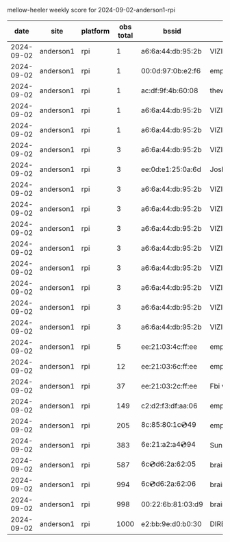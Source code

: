 mellow-heeler weekly score for 2024-09-02-anderson1-rpi

|date|site|platform|obs total|bssid|ssid|lat|lng|
|--|--|--|--|--|--|--|--|
|2024-09-02|anderson1|rpi|1|a6:6a:44:db:95:2b|VIZIOCastAudio7980|40.41746|-122.24048|
|2024-09-02|anderson1|rpi|1|00:0d:97:0b:e2:f6|empty_ssid|40.41746|-122.24048|
|2024-09-02|anderson1|rpi|1|ac:df:9f:4b:60:08|theweef|40.41746|-122.24048|
|2024-09-02|anderson1|rpi|1|a6:6a:44:db:95:2b|VIZIOCastAudio5020|40.41746|-122.24048|
|2024-09-02|anderson1|rpi|1|a6:6a:44:db:95:2b|VIZIOCastAudio1571|40.41746|-122.24048|
|2024-09-02|anderson1|rpi|3|a6:6a:44:db:95:2b|VIZIOCastAudio1209|40.41746|-122.24048|
|2024-09-02|anderson1|rpi|3|ee:0d:e1:25:0a:6d|JoshLily|40.41746|-122.24048|
|2024-09-02|anderson1|rpi|3|a6:6a:44:db:95:2b|VIZIOCastAudio2500|40.41746|-122.24048|
|2024-09-02|anderson1|rpi|3|a6:6a:44:db:95:2b|VIZIOCastAudio8184|40.41746|-122.24048|
|2024-09-02|anderson1|rpi|3|a6:6a:44:db:95:2b|VIZIOCastAudio3450|40.41746|-122.24048|
|2024-09-02|anderson1|rpi|3|a6:6a:44:db:95:2b|VIZIOCastAudio2661|40.41746|-122.24048|
|2024-09-02|anderson1|rpi|3|a6:6a:44:db:95:2b|VIZIOCastAudio8475|40.41746|-122.24048|
|2024-09-02|anderson1|rpi|3|a6:6a:44:db:95:2b|VIZIOCastAudio2020|40.41746|-122.24048|
|2024-09-02|anderson1|rpi|3|a6:6a:44:db:95:2b|VIZIOCastAudio5269|40.41746|-122.24048|
|2024-09-02|anderson1|rpi|3|a6:6a:44:db:95:2b|VIZIOCastAudio1389|40.41746|-122.24048|
|2024-09-02|anderson1|rpi|5|ee:21:03:4c:ff:ee|empty_ssid|40.41746|-122.24048|
|2024-09-02|anderson1|rpi|12|ee:21:03:6c:ff:ee|empty_ssid|40.41746|-122.24048|
|2024-09-02|anderson1|rpi|37|ee:21:03:2c:ff:ee|Fbi van 13|40.41746|-122.24048|
|2024-09-02|anderson1|rpi|149|c2:d2:f3:df:aa:06|empty_ssid|40.41746|-122.24048|
|2024-09-02|anderson1|rpi|205|8c:85:80:1c:cd:49|empty_ssid|40.41746|-122.24048|
|2024-09-02|anderson1|rpi|383|6e:21:a2:a4:cd:94|SunPower21450|40.41746|-122.24048|
|2024-09-02|anderson1|rpi|587|6c:cd:d6:2a:62:05|braingang2_5GEXT|40.41746|-122.24048|
|2024-09-02|anderson1|rpi|994|6c:cd:d6:2a:62:06|braingang2_2GEXT|40.41746|-122.24048|
|2024-09-02|anderson1|rpi|998|00:22:6b:81:03:d9|braingang2|40.41746|-122.24048|
|2024-09-02|anderson1|rpi|1000|e2:bb:9e:d0:b0:30|DIRECT-9ED03030|40.41746|-122.24048|
